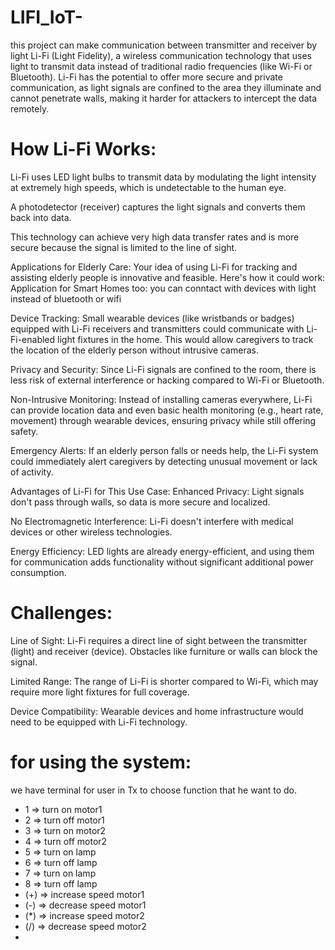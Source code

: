 # LIFI_IoT-
this project can make communication between transmitter and receiver by light 
Li-Fi (Light Fidelity), a wireless communication technology that uses light to transmit data instead of traditional radio frequencies (like Wi-Fi or Bluetooth). Li-Fi has the potential to offer more secure and private communication, as light signals are confined to the area they illuminate and cannot penetrate walls, making it harder for attackers to intercept the data remotely.

# How Li-Fi Works:
Li-Fi uses LED light bulbs to transmit data by modulating the light intensity at extremely high speeds, which is undetectable to the human eye.

A photodetector (receiver) captures the light signals and converts them back into data.

This technology can achieve very high data transfer rates and is more secure because the signal is limited to the line of sight.

Applications for Elderly Care:
Your idea of using Li-Fi for tracking and assisting elderly people is innovative and feasible. Here's how it could work:
Application for Smart Homes too:
you can conntact with devices with light instead of bluetooth or wifi

Device Tracking: Small wearable devices (like wristbands or badges) equipped with Li-Fi receivers and transmitters could communicate with Li-Fi-enabled light fixtures in the home. This would allow caregivers to track the location of the elderly person without intrusive cameras.

Privacy and Security: Since Li-Fi signals are confined to the room, there is less risk of external interference or hacking compared to Wi-Fi or Bluetooth.

Non-Intrusive Monitoring: Instead of installing cameras everywhere, Li-Fi can provide location data and even basic health monitoring (e.g., heart rate, movement) through wearable devices, ensuring privacy while still offering safety.

Emergency Alerts: If an elderly person falls or needs help, the Li-Fi system could immediately alert caregivers by detecting unusual movement or lack of activity.

Advantages of Li-Fi for This Use Case:
Enhanced Privacy: Light signals don't pass through walls, so data is more secure and localized.

No Electromagnetic Interference: Li-Fi doesn't interfere with medical devices or other wireless technologies.

Energy Efficiency: LED lights are already energy-efficient, and using them for communication adds functionality without significant additional power consumption.

# Challenges:
Line of Sight: Li-Fi requires a direct line of sight between the transmitter (light) and receiver (device). Obstacles like furniture or walls can block the signal.

Limited Range: The range of Li-Fi is shorter compared to Wi-Fi, which may require more light fixtures for full coverage.

Device Compatibility: Wearable devices and home infrastructure would need to be equipped with Li-Fi technology.

# for using the system:
we have terminal for user in Tx to choose function that he want to do.
- 1 => turn on motor1
- 2 => turn off motor1
- 3 => turn on motor2
- 4 => turn off motor2
- 5 => turn on lamp
- 6 => turn off lamp
- 7 => turn on lamp
- 8 => turn off lamp
- (+) => increase speed motor1
- (-) => decrease speed motor1
- (*) => increase speed motor2
- (/) => decrease speed motor2
-  
